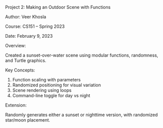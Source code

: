 Project 2: Making an Outdoor Scene with Functions

Author: Veer Khosla

Course: CS151 – Spring 2023

Date: February 9, 2023

Overview:

Created a sunset-over-water scene using modular functions, randomness, and Turtle graphics.

Key Concepts:
1. Function scaling with parameters
2. Randomized positioning for visual variation
3. Scene rendering using loops
4. Command-line toggle for day vs night

Extension:

Randomly generates either a sunset or nighttime version, with randomized star/moon placement.
